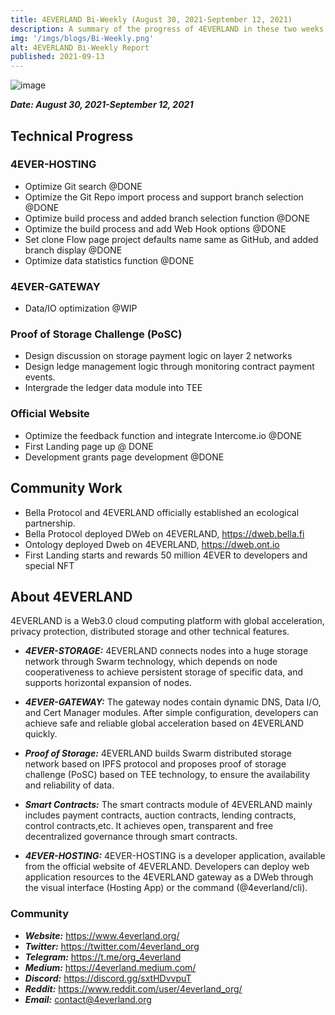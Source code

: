 ```yaml
---
title: 4EVERLAND Bi-Weekly (August 30, 2021-September 12, 2021)
description: A summary of the progress of 4EVERLAND in these two weeks.
img: '/imgs/blogs/Bi-Weekly.png'
alt: 4EVERLAND Bi-Weekly Report
published: 2021-09-13
---
```


![image](/imgs/blogs/Bi-Weekly.png)

***Date: August 30, 2021-September 12, 2021***

## Technical Progress

### 4EVER-HOSTING
- Optimize Git search @DONE
- Optimize the Git Repo import process and support branch selection @DONE
- Optimize build process and added branch selection function @DONE
- Optimize the build process and add Web Hook options @DONE
- Set clone Flow page project defaults name same as GitHub, and added branch display @DONE
- Optimize data statistics function @DONE

### 4EVER-GATEWAY
- Data/IO optimization @WIP 

### Proof of Storage Challenge (PoSC)
- Design discussion on storage payment logic on layer 2 networks
- Design ledge management logic through monitoring contract payment events.
- Intergrade the ledger data module into TEE

### Official Website
- Optimize the feedback function and integrate Intercome.io @DONE
- First Landing page up @ DONE
- Development grants page development @DONE

## Community Work
- Bella Protocol and 4EVERLAND officially established an ecological partnership.
- Bella Protocol deployed DWeb on 4EVERLAND, https://dweb.bella.fi
- Ontology deployed Dweb on 4EVERLAND, https://dweb.ont.io
- First Landing starts and rewards 50 million 4EVER to developers and special NFT

## About 4EVERLAND

4EVERLAND is a Web3.0 cloud computing platform with global acceleration, privacy protection, distributed storage and other technical features.

- ***4EVER-STORAGE:*** 4EVERLAND connects nodes into a huge storage network through Swarm technology, which depends on node cooperativeness to achieve persistent storage of specific data, and supports horizontal expansion of nodes.

- ***4EVER-GATEWAY:*** The gateway nodes contain dynamic DNS, Data I/O, and Cert Manager modules. After simple configuration, developers can achieve safe and reliable global acceleration based on 4EVERLAND quickly.

- ***Proof of Storage:*** 4EVERLAND builds Swarm distributed storage network based on IPFS protocol and proposes proof of storage challenge (PoSC) based on TEE technology, to ensure the availability and reliability of data.

- ***Smart Contracts:*** The smart contracts module of 4EVERLAND mainly includes payment contracts, auction contracts, lending contracts, control contracts,etc. It achieves open, transparent and free decentralized governance through smart contracts.

- ***4EVER-HOSTING:*** 4EVER-HOSTING is a developer application, available from the official website of 4EVERLAND. Developers can deploy web application resources to the 4EVERLAND gateway as a DWeb through the visual interface (Hosting App) or the command (@4everland/cli). 


### Community
- ***Website:*** https://www.4everland.org/ 
- ***Twitter:*** https://twitter.com/4everland_org 
- ***Telegram:*** https://t.me/org_4everland 
- ***Medium:*** https://4everland.medium.com/ 
- ***Discord:*** https://discord.gg/sxtHDvvpuT 
- ***Reddit:*** https://www.reddit.com/user/4everland_org/ 
- ***Email:*** contact@4everland.org
